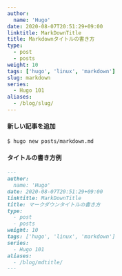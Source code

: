 ```yaml
---
author:
  name: 'Hugo'
date: 2020-08-07T20:51:29+09:00
linktitle: MarkDownTitle
title: Markdownタイトルの書き方
type:
  - post
  - posts
weight: 10
tags: ['hugo', 'linux', 'markdown']
slug: markdown
series:
  - Hugo 101
aliases:
  - /blog/slug/
---
```


#### 新しい記事を追加

```
$ hugo new posts/markdown.md
```

#### タイトルの書き方例

```md
---
author:
  name: 'Hugo'
date: 2020-08-07T20:51:29+09:00
linktitle: MarkDownTitle
title: マークダウンタイトルの書き方
type:
  - post
  - posts
weight: 10
tags: ['hugo', 'linux', 'markdown']
series:
  - Hugo 101
aliases:
  - /blog/mdtitle/
---
```
